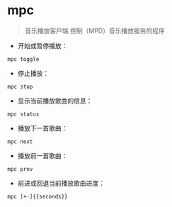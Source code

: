 # mpc

> 音乐播放客户端
> 控制（MPD）音乐播放服务的程序

- 开始或暂停播放：

`mpc toggle`

- 停止播放：

`mpc stop`

- 显示当前播放歌曲的信息：

`mpc status`

- 播放下一首歌曲：

`mpc next`

- 播放前一首歌曲：

`mpc prev`

- 前进或回退当前播放歌曲进度：

`mpc [+-]{{seconds}}`

[#]: contributors: ([李峰])